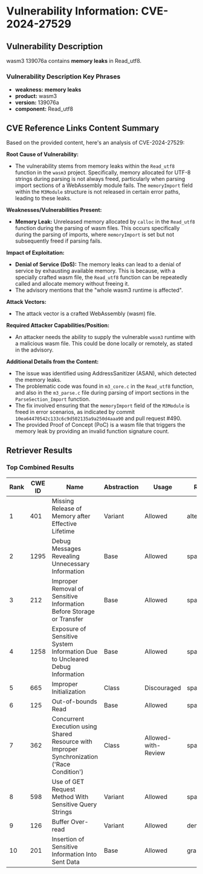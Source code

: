 # Vulnerability Information: CVE-2024-27529

## Vulnerability Description
wasm3 139076a contains **memory leaks** in Read_utf8.

### Vulnerability Description Key Phrases
- **weakness:** **memory leaks**
- **product:** wasm3
- **version:** 139076a
- **component:** Read_utf8

## CVE Reference Links Content Summary
Based on the provided content, here's an analysis of CVE-2024-27529:

**Root Cause of Vulnerability:**
- The vulnerability stems from memory leaks within the `Read_utf8` function in the `wasm3` project. Specifically, memory allocated for UTF-8 strings during parsing is not always freed, particularly when parsing import sections of a WebAssembly module fails. The `memoryImport` field within the `M3Module` structure is not released in certain error paths, leading to these leaks.

**Weaknesses/Vulnerabilities Present:**
- **Memory Leak:** Unreleased memory allocated by `calloc` in the `Read_utf8` function during the parsing of wasm files. This occurs specifically during the parsing of imports, where `memoryImport` is set but not subsequently freed if parsing fails.

**Impact of Exploitation:**
- **Denial of Service (DoS):**  The memory leaks can lead to a denial of service by exhausting available memory. This is because, with a specially crafted wasm file, the `Read_utf8` function can be repeatedly called and allocate memory without freeing it.
- The advisory mentions that the "whole wasm3 runtime is affected".

**Attack Vectors:**
- The attack vector is a crafted WebAssembly (wasm) file.

**Required Attacker Capabilities/Position:**
- An attacker needs the ability to supply the vulnerable `wasm3` runtime with a malicious wasm file. This could be done locally or remotely, as stated in the advisory.

**Additional Details from the Content:**
- The issue was identified using AddressSanitizer (ASAN), which detected the memory leaks.
- The problematic code was found in `m3_core.c` in the `Read_utf8` function, and also in the `m3_parse.c` file during parsing of import sections in the `ParseSection_Import` function.
- The fix involved ensuring that the `memoryImport` field of the `M3Module` is freed in error scenarios, as indicated by commit `10ea64470542c133c6c9d502135a9a250d4aaa90` and pull request #490.
- The provided Proof of Concept (PoC) is a wasm file that triggers the memory leak by providing an invalid function signature count.

## Retriever Results

### Top Combined Results

| Rank | CWE ID | Name | Abstraction | Usage  | Retrievers | Individual Scores |
|------|--------|------|-------------|-------|------------|-------------------|
| 1 | 401 | Missing Release of Memory after Effective Lifetime | Variant | Allowed | alternate_terms | 0.800 |
| 2 | 1295 | Debug Messages Revealing Unnecessary Information | Base | Allowed | sparse | 0.054 |
| 3 | 212 | Improper Removal of Sensitive Information Before Storage or Transfer | Base | Allowed | sparse | 0.051 |
| 4 | 1258 | Exposure of Sensitive System Information Due to Uncleared Debug Information | Base | Allowed | sparse | 0.049 |
| 5 | 665 | Improper Initialization | Class | Discouraged | sparse | 0.045 |
| 6 | 125 | Out-of-bounds Read | Base | Allowed | sparse | 0.042 |
| 7 | 362 | Concurrent Execution using Shared Resource with Improper Synchronization ('Race Condition') | Class | Allowed-with-Review | sparse | 0.042 |
| 8 | 598 | Use of GET Request Method With Sensitive Query Strings | Variant | Allowed | sparse | 0.040 |
| 9 | 126 | Buffer Over-read | Variant | Allowed | dense | 0.483 |
| 10 | 201 | Insertion of Sensitive Information Into Sent Data | Base | Allowed | graph | 0.003 |

